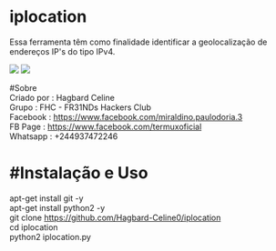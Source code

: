 # iplocation

Essa ferramenta têm como finalidade identificar a geolocalização de endereços IP's do tipo IPv4.

<img src="https://uploaddeimagens.com.br/images/002/886/911/full/iplocation_01.png?1600535560">
<img src="https://uploaddeimagens.com.br/images/002/886/916/full/iplocation_02.png?1600536000">

#Sobre<br>
Criado por : Hagbard Celine<br>
Grupo : FHC - FR31NDs Hackers Club<br>
Facebook : https://www.facebook.com/miraldino.paulodoria.3<br>
FB Page : https://www.facebook.com/termuxoficial<br>
Whatsapp : +244937472246<br>

<h1>#Instalação e Uso</h1>

apt-get install git -y<br>
apt-get install python2 -y<br>
git clone https://github.com/Hagbard-Celine0/iplocation<br>
cd iplocation<br>
python2 iplocation.py<br>
